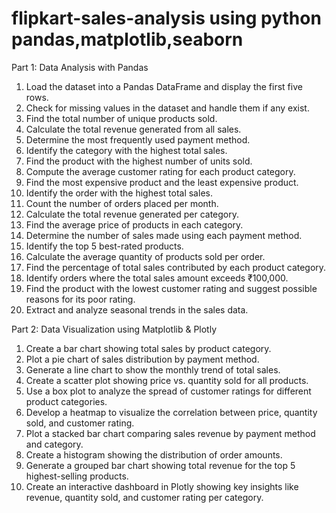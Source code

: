 # flipkart-sales-analysis using python pandas,matplotlib,seaborn

Part 1: Data Analysis with Pandas
1. Load the dataset into a Pandas DataFrame and display the first five rows.
2. Check for missing values in the dataset and handle them if any exist.
3. Find the total number of unique products sold.
4. Calculate the total revenue generated from all sales.
5. Determine the most frequently used payment method.
6. Identify the category with the highest total sales.
7. Find the product with the highest number of units sold.
8. Compute the average customer rating for each product category.
9. Find the most expensive product and the least expensive product.
10. Identify the order with the highest total sales.
11. Count the number of orders placed per month.
12. Calculate the total revenue generated per category.
13. Find the average price of products in each category.
14. Determine the number of sales made using each payment method.
15. Identify the top 5 best-rated products.
16. Calculate the average quantity of products sold per order.
17. Find the percentage of total sales contributed by each product category.
18. Identify orders where the total sales amount exceeds ₹100,000.
19. Find the product with the lowest customer rating and suggest possible reasons for its poor rating.
20. Extract and analyze seasonal trends in the sales data.

Part 2: Data Visualization using Matplotlib & Plotly
1. Create a bar chart showing total sales by product category.
2. Plot a pie chart of sales distribution by payment method.
3. Generate a line chart to show the monthly trend of total sales.
4. Create a scatter plot showing price vs. quantity sold for all products.
5. Use a box plot to analyze the spread of customer ratings for different product categories.
6. Develop a heatmap to visualize the correlation between price, quantity sold, and customer rating.
7. Plot a stacked bar chart comparing sales revenue by payment method and category.
8. Create a histogram showing the distribution of order amounts.
9. Generate a grouped bar chart showing total revenue for the top 5 highest-selling products.
10. Create an interactive dashboard in Plotly showing key insights like revenue, quantity sold, and
customer rating per category.
